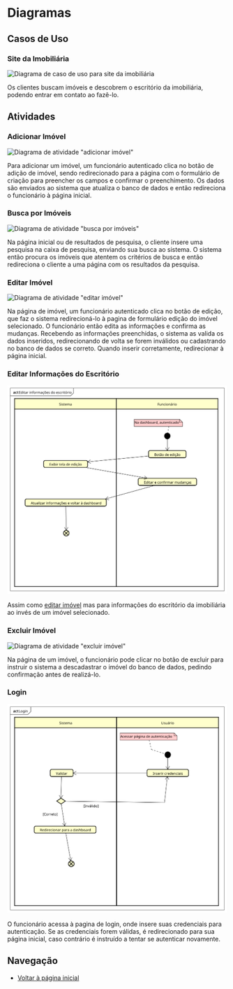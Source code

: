 # Diagramas

## Casos de Uso

### Site da Imobiliária

![Diagrama de caso de uso para site da imobiliária](<./uc Site Imobiliária.png>)

Os clientes buscam imóveis e descobrem o escritório da imobiliária, podendo entrar em contato ao fazê-lo.

## Atividades

### Adicionar Imóvel

![Diagrama de atividade "adicionar imóvel"](<./act Adicionar imóvel.png>)

Para adicionar um imóvel, um funcionário autenticado clica no botão de adição de imóvel, sendo redirecionado para a página com o formulário de criação para preencher os campos e confirmar o preenchimento. Os dados são enviados ao sistema que atualiza o banco de dados e então redireciona o funcionário à página inicial.

### Busca por Imóveis

![Diagrama de atividade "busca por imóveis"](<./act Busca por imóveis.png>)

Na página inicial ou de resultados de pesquisa, o cliente insere uma pesquisa na caixa de pesquisa, enviando sua busca ao sistema. O sistema então procura os imóveis que atentem os critérios de busca e então redireciona o cliente a uma página com os resultados da pesquisa.

### Editar Imóvel

![Diagrama de atividade "editar imóvel"](<./act Editar Imóvel.png>)

Na página de imóvel, um funcionário autenticado clica no botão de edição, que faz o sistema redirecioná-lo à pagina de formulário edição do imóvel selecionado. O funcionário então edita as informações e confirma as mudanças. Recebendo as informações preenchidas, o sistema as valida os dados inseridos, redirecionando de volta se forem inválidos ou cadastrando no banco de dados se correto. Quando inserir corretamente, redirecionar à página inicial.

### Editar Informações do Escritório

![Diagrama de atividade "editar informações do escritório"](<./act Editar informações do escritório.png>)

Assim como [editar imóvel](<#editar-imóvel>) mas para informações do escritório da imobiliária ao invés de um imóvel selecionado.

### Excluir Imóvel

![Diagrama de atividade "excluir imóvel"](<./act Excluir imóvel.png>)

Na página de um imóvel, o funcionário pode clicar no botão de excluir para instruir o sistema a descadastrar o imóvel do banco de dados, pedindo confirmação antes de realizá-lo.

### Login

![Diagrama de atividade "login"](<./act Login.png>)

O funcionário acessa à pagina de login, onde insere suas credenciais para autenticação. Se as credenciais forem válidas, é redirecionado para sua página inicial, caso contrário é instruído a tentar se autenticar novamente.

## Navegação

- [Voltar à página inicial](<../README.md>)
